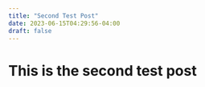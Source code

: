 ```yaml
---
title: "Second Test Post"
date: 2023-06-15T04:29:56-04:00
draft: false
---
```


# This is the second test post

